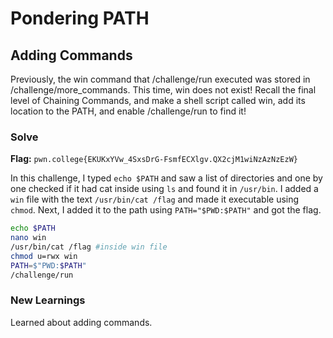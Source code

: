 # Pondering PATH

## Adding Commands
Previously, the win command that /challenge/run executed was stored in /challenge/more_commands. This time, win does not exist! Recall the final level of Chaining Commands, and make a shell script called win, add its location to the PATH, and enable /challenge/run to find it!

### Solve
**Flag:** `pwn.college{EKUKxYVw_4SxsDrG-FsmfECXlgv.QX2cjM1wiNzAzNzEzW}`

In this challenge, I typed ```echo $PATH``` and saw a list of directories and one by one checked if it had cat inside using ```ls``` and found it in ```/usr/bin```. I added a ```win``` file with the text ```/usr/bin/cat /flag``` and made it executable using ```chmod```. Next, I added it to the path using ```PATH="$PWD:$PATH"``` and got the flag.

```bash
echo $PATH
nano win
/usr/bin/cat /flag #inside win file
chmod u=rwx win
PATH=$"PWD:$PATH"
/challenge/run
```

### New Learnings
Learned about adding commands.

